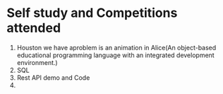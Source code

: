 # Self study and Competitions attended

1. Houston we have aproblem is an animation in Alice(An object-based educational programming language with an integrated development environment.)
2. SQL
3. Rest API demo and Code
4. 
